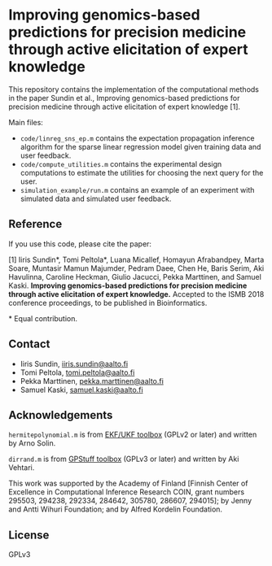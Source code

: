 # Improving genomics-based predictions for precision medicine through active elicitation of expert knowledge

This repository contains the implementation of the computational methods in the paper Sundin et al., Improving genomics-based predictions for precision medicine through active elicitation of expert knowledge [1].

Main files:

 * `code/linreg_sns_ep.m` contains the expectation propagation inference algorithm for the sparse linear regression model given training data and user feedback.
 * `code/compute_utilities.m` contains the experimental design computations to estimate the utilities for choosing the next query for the user.
 * `simulation_example/run.m` contains an example of an experiment with simulated data and simulated user feedback.

## Reference

If you use this code, please cite the paper:

[1] Iiris Sundin\*, Tomi Peltola\*, Luana Micallef, Homayun Afrabandpey, Marta Soare, Muntasir Mamun Majumder, Pedram Daee, Chen He, Baris Serim, Aki Havulinna, Caroline Heckman, Giulio Jacucci, Pekka Marttinen, and Samuel Kaski. **Improving genomics-based predictions for precision medicine through active elicitation of expert knowledge.** Accepted to the ISMB 2018 conference proceedings, to be published in Bioinformatics.

\* Equal contribution.

## Contact

 * Iiris Sundin, iiris.sundin@aalto.fi
 * Tomi Peltola, tomi.peltola@aalto.fi
 * Pekka Marttinen, pekka.marttinen@aalto.fi
 * Samuel Kaski, samuel.kaski@aalto.fi

## Acknowledgements

`hermitepolynomial.m` is from [EKF/UKF toolbox](http://becs.aalto.fi/en/research/bayes/ekfukf/) (GPLv2 or later) and written by Arno Solin.

`dirrand.m` is from [GPStuff toolbox](http://research.cs.aalto.fi/pml/software/gpstuff/) (GPLv3 or later) and written by Aki Vehtari.

This work was supported by the Academy of Finland [Finnish Center of Excellence in Computational Inference Research COIN, grant numbers 295503, 294238, 292334, 284642, 305780, 286607, 294015]; by Jenny and Antti Wihuri Foundation; and by Alfred Kordelin Foundation.

## License

GPLv3
